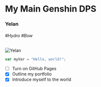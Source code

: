 # My Main Genshin DPS
### Yelan
###### #Hydro #Bow
![Yelan](https://github.com/casc-emmano/skills-communicate-using-markdown/assets/138665757/92a51eb9-6a5a-40a1-808f-030e1e6020b5)

``` javascript
var myVar = "Hello, world!";
```

- [ ] Turn on GitHub Pages
- [x] Outline my portfolio
- [x] Introduce myself to the world
